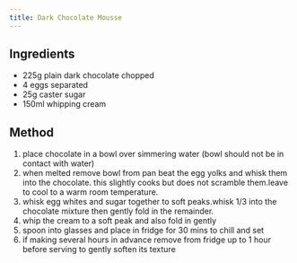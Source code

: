 ```yaml
---
title: Dark Chocolate Mousse
---
```


## Ingredients

-   225g plain dark chocolate chopped
-   4 eggs separated
-   25g caster sugar
-   150ml whipping cream

## Method

1.  place chocolate in a bowl over simmering water (bowl should not be in contact with water)
2.  when melted remove bowl from pan beat the egg yolks and whisk them into the chocolate. this slightly cooks but does not scramble them.leave to cool to a warm room temperature.
3.  whisk egg whites and sugar together to soft peaks.whisk 1/3 into the chocolate mixture then gently fold in the remainder.
4.  whip the cream to a soft peak and also fold in gently
5.  spoon into glasses and place in fridge for 30 mins to chill and set
6.  if making several hours in advance remove from fridge up to 1 hour before serving to gently soften its texture
